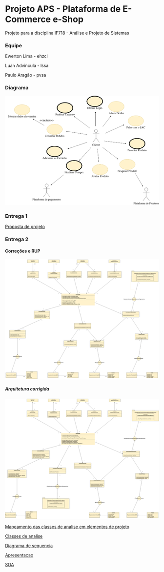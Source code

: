 # Projeto APS - Plataforma de E-Commerce e-Shop                                                                                  
Projeto para a disciplina IF718 - Análise e Projeto de Sistemas

### Equipe

Ewerton Lima   - ehzcl

Luan Advincula - lssa

Paulo Aragão   - pvsa

### Diagrama

![Diagrama UML](./docs/diagrama.png)

### Entrega 1

[Proposta de projeto](https://docs.google.com/document/d/17RXGTigwaIQsoJafAuFN54eFfRCHrjHxu_DlcEcw50U/edit?usp=sharing)

### Entrega 2

#### Correções e RUP

![Arquitetura da aplicação](https://github.com/ehzcl/projeto_aps/blob/main/docs/Arquitetura%20da%20aplica%C3%A7%C3%A3o%20(old).png)

##### Arquitetura corrigida

![Arquitetura da aplicacao corrigida](https://github.com/ehzcl/projeto_aps/blob/main/docs/Arquitetura%20da%20aplica%C3%A7%C3%A3o.png)

[Mapeamento das classes de analise em elementos de projeto](https://docs.google.com/document/d/1i-lYCq-MT9uNl121jF3XeY9Z8JBGLJ_O7n3b9_RpHL8/edit?usp=sharing)

[Classes de analise](https://github.com/ehzcl/projeto_aps/blob/main/docs/classes%20de%20analise/classe%20de%20analise.md)

[Diagrama de sequencia](https://github.com/ehzcl/projeto_aps/blob/main/docs/diagramas%20de%20sequencia/diagrama%20de%20sequencia.md)

[Apresentacao](https://docs.google.com/presentation/d/1bdRAnWXNkKujat41ceLxej39v_7sUJNU-56EveHrl_0/edit?usp=sharing)

[SOA](https://github.com/ehzcl/projeto_aps/tree/soa)

